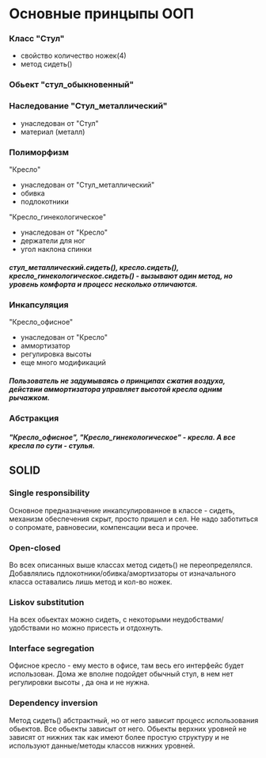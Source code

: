 # Основные принцыпы ООП

### Класс "Стул"
- свойство количество ножек(4)
- метод сидеть()

### Обьект "стул_обыкновенный"

### Наследование "Стул_металлический"
- унаследован от "Стул"
- материал (металл)

### Полиморфизм 
"Кресло"
- унаследован от "Стул_металлический"
- обивка
- подлокотники

"Кресло_гинекологическое"
- унаследован от "Кресло"
- держатели для ног
- угол наклона спинки
 
##### стул_металлический.сидеть(), кресло.сидеть(), кресло_гинекологическое.сидеть() - вызывают один метод, но уровень комфорта и процесс несколько отличаются.

### Инкапсуляция
"Кресло_офисное"
- унаследован от "Кресло"
- аммортизатор
- регулировка высоты
- еще много модификаций
##### Пользователь не задумываясь о принципах сжатия воздуха, действии аммортизатора  управляет высотой кресла одним рычажком. 

### Абстракция
##### "Кресло_офисное", "Кресло_гинекологическое" - кресла. А все кресла по сути - стулья.

##
## SOLID

### Single responsibility
Основное предназначение инкапсулированное в классе - сидеть, механизм обеспечения скрыт, просто пришел и сел. Не надо заботиться о сопромате, равновесии, компенсации веса и прочее.

### Open-closed 
Во всех описанных выше классах метод сидеть() не переопределялся. Добавлялись пдлокотники/обивка/амортизаторы от изначального класса оставались лишь метод и кол-во ножек.

### Liskov substitution
На всех обьектах можно сидеть, с некоторыми неудобствами/удобствами но можно присесть и отдохнуть.

### Interface segregation
Офисное кресло - ему место в офисе, там весь его интерфейс будет использован. Дома же вполне подойдет обычный стул, в нем нет регулировки высоты , да она и не нужна.

### Dependency inversion 
Метод сидеть() абстрактный, но от него зависит процесс использования обьектов. Все обьекты зависыт от него. Обьекты верхних уровней не зависят от нижних так как имеют более простую структуру и не используют данные/методы классов нижних уровней.
